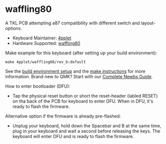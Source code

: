 # waffling80

A TKL PCB attempting a87 compatibility with different switch and layout-options. 

* Keyboard Maintainer: [4pplet](https://github.com/4pplet)
* Hardware Supported: [waffling80](https://github.com/4pplet/waffling80)

Make example for this keyboard (after setting up your build environment):

    make 4pplet/waffling60/rev_b:default

See the [build environment setup](https://docs.qmk.fm/#/getting_started_build_tools) and the [make instructions](https://docs.qmk.fm/#/getting_started_make_guide) for more information. Brand new to QMK? Start with our [Complete Newbs Guide](https://docs.qmk.fm/#/newbs).

How to enter bootloader (DFU):
* Tap the physical reset button or short the reset-header (labled RESET) on tha back of the PCB for keyboard to enter DFU. When in DFU, it's ready to flash the firmware.

Alternative option if the firmware is already pre-flashed:
* Unplug your keyboard, hold down the Spacebar and B at the same time, plug in your keyboard and wait a second before releasing the keys. The keyboard will enter DFU and is ready to flash the firmware.
